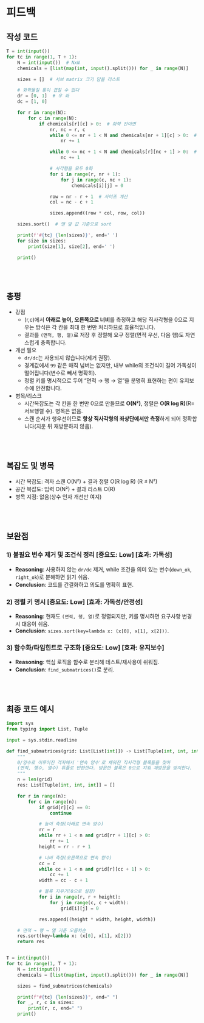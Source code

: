 # 피드백
## 작성 코드
~~~python
T = int(input())
for tc in range(1, T + 1):
    N = int(input())  # NxN
    chemicals = [list(map(int, input().split())) for _ in range(N)]

    sizes = []  # 서브 matrix 크기 담을 리스트

    # 화학물질 통이 겹칠 수 없다
    dr = [0, 1]  # 우 좌
    dc = [1, 0]

    for r in range(N):
        for c in range(N):
            if chemicals[r][c] > 0:  # 화학 칸이면
                nr, nc = r, c
                while 0 <= nr + 1 < N and chemicals[nr + 1][c] > 0:  # 화학칸일 때까지 아래로
                    nr += 1

                while 0 <= nc + 1 < N and chemicals[r][nc + 1] > 0:  # 화학칸일 때까지 오른
                    nc += 1

                # 사각형을 모두 0화
                for i in range(r, nr + 1):
                    for j in range(c, nc + 1):
                        chemicals[i][j] = 0

                row = nr - r + 1  # 사이즈 계산
                col = nc - c + 1

                sizes.append((row * col, row, col))

    sizes.sort()  # 맨 앞 값 기준으로 sort

    print(f'#{tc} {len(sizes)}', end=' ')
    for size in sizes:
        print(size[1], size[2], end=' ')

    print()
~~~
<br><br>

## 총평
- 강점
  - (r,c)에서 **아래로 높이, 오른쪽으로 너비**를 측정하고 해당 직사각형을 0으로 지우는 방식은 각 칸을 최대 한 번만 처리하므로 효율적입니다.
  - 결과를 `(면적, 행, 열)`로 저장 후 정렬해 요구 정렬(면적 우선, 다음 행)도 자연스럽게 충족합니다.
- 개선 필요
  - `dr/dc`는 사용되지 않습니다(제거 권장).
  - 경계값에서 `99` 같은 매직 넘버는 없지만, 내부 while의 조건식이 길어 가독성이 떨어집니다(변수로 빼서 명확히).
  - 정렬 키를 명시적으로 두어 “면적 → 행 → 열”을 분명히 표현하는 편이 유지보수에 안전합니다.
- 병목/리스크
  - 시간복잡도는 각 칸을 한 번만 0으로 만들므로 **O(N²)**, 정렬은 **O(R log R)**(R=서브행렬 수). 병목은 없음.
  - 스캔 순서가 행우선이므로 **항상 직사각형의 좌상단에서만 측정**하게 되어 정확합니다(지운 뒤 재방문하지 않음).

<br><br>

## 복잡도 및 병목
- 시간 복잡도: 격자 스캔 O(N²) + 결과 정렬 O(R log R) (R ≤ N²)  
- 공간 복잡도: 입력 O(N²) + 결과 리스트 O(R)
- 병목 지점: 없음(상수 인자 개선만 여지)

<br><br>

## 보완점
### 1) 불필요 변수 제거 및 조건식 정리   [중요도: Low] [효과: 가독성]
- **Reasoning**: 사용하지 않는 `dr/dc` 제거, while 조건을 의미 있는 변수(`down_ok`, `right_ok`)로 분해하면 읽기 쉬움.
- **Conclusion**: 코드를 간결화하고 의도를 명확히 표현.

### 2) 정렬 키 명시   [중요도: Low] [효과: 가독성/안정성]
- **Reasoning**: 현재도 `(면적, 행, 열)`로 정렬되지만, 키를 명시하면 요구사항 변경 시 대응이 쉬움.
- **Conclusion**: `sizes.sort(key=lambda x: (x[0], x[1], x[2]))`.

### 3) 함수화/타입힌트로 구조화   [중요도: Low] [효과: 유지보수]
- **Reasoning**: 핵심 로직을 함수로 분리해 테스트/재사용이 쉬워짐.
- **Conclusion**: `find_submatrices()`로 분리.

<br><br>

## 최종 코드 예시
~~~python
import sys
from typing import List, Tuple

input = sys.stdin.readline

def find_submatrices(grid: List[List[int]]) -> List[Tuple[int, int, int]]:
    """
    0/양수로 이루어진 격자에서 '연속 양수'로 채워진 직사각형 블록들을 찾아
    (면적, 행수, 열수) 튜플로 반환한다. 방문한 블록은 0으로 지워 재방문을 방지한다.
    """
    n = len(grid)
    res: List[Tuple[int, int, int]] = []

    for r in range(n):
        for c in range(n):
            if grid[r][c] == 0:
                continue

            # 높이 측정(아래로 연속 양수)
            rr = r
            while rr + 1 < n and grid[rr + 1][c] > 0:
                rr += 1
            height = rr - r + 1

            # 너비 측정(오른쪽으로 연속 양수)
            cc = c
            while cc + 1 < n and grid[r][cc + 1] > 0:
                cc += 1
            width = cc - c + 1

            # 블록 지우기(0으로 설정)
            for i in range(r, r + height):
                for j in range(c, c + width):
                    grid[i][j] = 0

            res.append((height * width, height, width))

    # 면적 → 행 → 열 기준 오름차순
    res.sort(key=lambda x: (x[0], x[1], x[2]))
    return res


T = int(input())
for tc in range(1, T + 1):
    N = int(input())
    chemicals = [list(map(int, input().split())) for _ in range(N)]

    sizes = find_submatrices(chemicals)

    print(f"#{tc} {len(sizes)}", end=" ")
    for _, r, c in sizes:
        print(r, c, end=" ")
    print()
~~~
